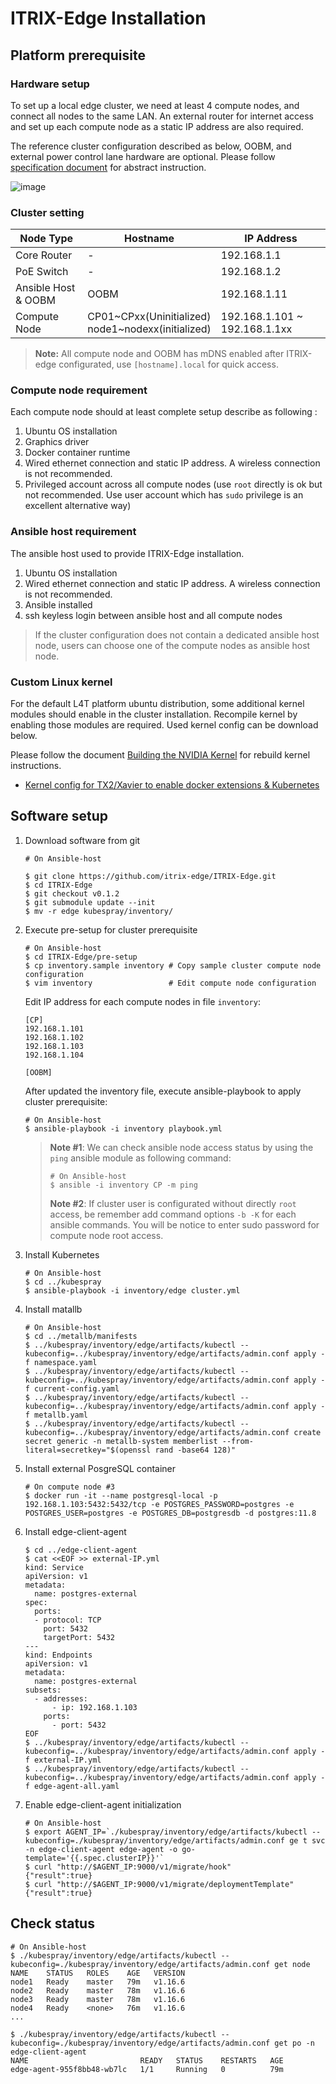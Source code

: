 ITRIX-Edge Installation
=======================

## Platform prerequisite

### Hardware setup

To set up a local edge cluster, we need at least 4 compute nodes, and connect all nodes to the same LAN. An external router for internet access and set up each compute node as a static IP address are also required.

The reference cluster configuration described as below, OOBM, and external power control lane hardware are optional. Please follow [specification document](specification.md) for abstract instruction. 

![image](images/edge-appliance-access-information.png)

### Cluster setting

| Node Type           | Hostname                                                | IP Address                    | 
| ------------------- | ------------------------------------------------------- | ----------------------------- | 
| Core Router         | -                                                       | 192.168.1.1                   |
| PoE Switch          | -                                                       | 192.168.1.2                   | 
| Ansible Host & OOBM | OOBM                                                    | 192.168.1.11                  | 
| Compute Node        | CP01~CPxx(Uninitialized) <br> node1~nodexx(initialized) | 192.168.1.101 ~ 192.168.1.1xx |

> **Note:** All compute node and OOBM has mDNS enabled after ITRIX-edge configurated, use `[hostname].local` for quick access.

### Compute node requirement
Each compute node should at least complete setup describe as following :
1. Ubuntu OS installation
2. Graphics driver
3. Docker container runtime
3. Wired ethernet connection and static IP address. A wireless connection is not recommended.
4. Privileged account across all compute nodes (use `root` directly is ok but not recommended. Use user account which has `sudo` privilege is an excellent alternative way)

### Ansible host requirement
The ansible host used to provide ITRIX-Edge installation.
1. Ubuntu OS installation
2. Wired ethernet connection and static IP address. A wireless connection is not recommended.
3. Ansible installed
4. ssh keyless login between ansible host and all compute nodes 

> If the cluster configuration does not contain a dedicated ansible host node, users can choose one of the compute nodes as ansible host node.


### Custom Linux kernel

For the default L4T platform ubuntu distribution, some additional kernel modules should enable in the cluster installation. Recompile kernel by enabling those modules are required. Used kernel config can be download below.

Please follow the document [Building the NVIDIA Kernel](https://docs.nvidia.com/jetson/l4t/index.html#page/Tegra%2520Linux%2520Driver%2520Package%2520Development%2520Guide%2Fkernel_custom.html%23wwpID0E0FD0HA) for rebuild kernel instructions.

* [Kernel config for TX2/Xavier to enable docker extensions & Kubernetes](https://gist.github.com/stevennick/71ba2c71bc43ad665e1aab93d6cc6372)

## Software setup

1. Download software from git
	```=shell
	# On Ansible-host
	 
	$ git clone https://github.com/itrix-edge/ITRIX-Edge.git
	$ cd ITRIX-Edge
	$ git checkout v0.1.2
	$ git submodule update --init
	$ mv -r edge kubespray/inventory/
	```

2. Execute pre-setup for cluster prerequisite
	```=shell
	# On Ansible-host
	$ cd ITRIX-Edge/pre-setup
	$ cp inventory.sample inventory # Copy sample cluster compute node configuration
    $ vim inventory                 # Edit compute node configuration
	```
	Edit IP address for each compute nodes in file `inventory`:
	```=ini
    [CP]
	192.168.1.101
	192.168.1.102
	192.168.1.103
	192.168.1.104
	
	[OOBM]
	```
	After updated the inventory file, execute ansible-playbook to apply cluster prerequisite:
	```=shell
	# On Ansible-host
	$ ansible-playbook -i inventory playbook.yml
	```

	> **Note #1**: We can check ansible node access status by using the `ping` ansible module as following command:
	> ```=shell
	> # On Ansible-host
	> $ ansible -i inventory CP -m ping
	> ``` 
	> **Note #2**: If cluster user is configurated without directly `root` access, be remember add command options `-b -K` for each ansible commands. You will be notice to enter sudo password for compute node root access.

3. Install Kubernetes
	```=shell
	# On Ansible-host
	$ cd ../kubespray
	$ ansible-playbook -i inventory/edge cluster.yml
	```

4. Install matallb
	```=shell
	# On Ansible-host
	$ cd ../metallb/manifests
	$ ../kubespray/inventory/edge/artifacts/kubectl --kubeconfig=../kubespray/inventory/edge/artifacts/admin.conf apply -f namespace.yaml
	$ ../kubespray/inventory/edge/artifacts/kubectl --kubeconfig=../kubespray/inventory/edge/artifacts/admin.conf apply -f current-config.yaml
	$ ../kubespray/inventory/edge/artifacts/kubectl --kubeconfig=../kubespray/inventory/edge/artifacts/admin.conf apply -f metallb.yaml
	$ ../kubespray/inventory/edge/artifacts/kubectl --kubeconfig=../kubespray/inventory/edge/artifacts/admin.conf create secret generic -n metallb-system memberlist --from-literal=secretkey="$(openssl rand -base64 128)"
	```

5. Install external PosgreSQL container
	```=shell
	# On compute node #3
	$ docker run -it --name postgresql-local -p 192.168.1.103:5432:5432/tcp -e POSTGRES_PASSWORD=postgres -e POSTGRES_USER=postgres -e POSTGRES_DB=postgresdb -d postgres:11.8
	```
6. Install edge-client-agent
	```=shell
	$ cd ../edge-client-agent
	$ cat <<EOF >> external-IP.yml
	kind: Service
	apiVersion: v1
	metadata:
	  name: postgres-external
	spec:
	  ports:
	  - protocol: TCP
	    port: 5432
	    targetPort: 5432
	---
	kind: Endpoints
	apiVersion: v1
	metadata:
	  name: postgres-external
	subsets:
	  - addresses:
	      - ip: 192.168.1.103
	    ports:
	      - port: 5432
	EOF
	$ ../kubespray/inventory/edge/artifacts/kubectl --kubeconfig=../kubespray/inventory/edge/artifacts/admin.conf apply -f external-IP.yml
	$ ../kubespray/inventory/edge/artifacts/kubectl --kubeconfig=../kubespray/inventory/edge/artifacts/admin.conf apply -f edge-agent-all.yaml
	```
7. Enable edge-client-agent initialization
	```=shell
	# On Ansible-host
	$ export AGENT_IP=`./kubespray/inventory/edge/artifacts/kubectl --kubeconfig=./kubespray/inventory/edge/artifacts/admin.conf ge t svc -n edge-client-agent edge-agent -o go-template='{{.spec.clusterIP}}'`
	$ curl "http://$AGENT_IP:9000/v1/migrate/hook"
	{"result":true}
	$ curl "http://$AGENT_IP:9000/v1/migrate/deploymentTemplate"
	{"result":true}
	```

## Check status
```=shell
# On Ansible-host
$ ./kubespray/inventory/edge/artifacts/kubectl --kubeconfig=./kubespray/inventory/edge/artifacts/admin.conf get node
NAME    STATUS   ROLES    AGE   VERSION
node1   Ready    master   79m   v1.16.6
node2   Ready    master   78m   v1.16.6
node3   Ready    master   78m   v1.16.6
node4   Ready    <none>   76m   v1.16.6
...

$ ./kubespray/inventory/edge/artifacts/kubectl --kubeconfig=./kubespray/inventory/edge/artifacts/admin.conf get po -n  edge-client-agent
NAME                         READY   STATUS    RESTARTS   AGE
edge-agent-955f8bb48-wb7lc   1/1     Running   0          79m
```
 
